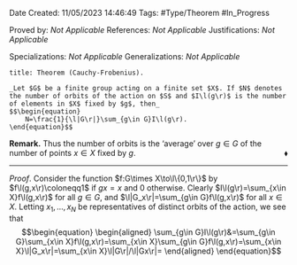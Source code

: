 <div class="topSpace"></div>

Date Created: 11/05/2023 14:46:49
Tags: #Type/Theorem #In_Progress

Proved by: _Not Applicable_
References: _Not Applicable_
Justifications: _Not Applicable_

Specializations: _Not Applicable_
Generalizations: _Not Applicable_

``` ad-Theorem
title: Theorem (Cauchy-Frobenius).

_Let $G$ be a finite group acting on a finite set $X$. If $N$ denotes the number of orbits of the action on $S$ and $I\l(g\r)$ is the number of elements in $X$ fixed by $g$, then_
$$\begin{equation}
    N=\frac{1}{\l|G\r|}\sum_{g\in G}I\l(g\r).
\end{equation}$$

```

**Remark.** Thus the number of orbits is the $\textrm{`}$average$\textrm{'}$ over $g\in G$ of the number of points $x\in X$ fixed by $g$.<span style="float:right;">$\blacklozenge$</span>

---

_Proof_. Consider the function $f:G\times X\to\l\{0,1\r\}$ by $f\l(g,x\r)\coloneqq1$ if $gx=x$ and $0$ otherwise. Clearly $I\l(g\r)=\sum_{x\in X}f\l(g,x\r)$ for all $g\in G$, and $\l|G_x\r|=\sum_{g\in G}f\l(g,x\r)$ for all $x\in X$. Letting $x_1,\dots,x_N$ be representatives of distinct orbits of the action, we see that
$$\begin{equation}
    \begin{aligned}
        \sum_{g\in G}I\l(g\r)&=\sum_{g\in G}\sum_{x\in X}f\l(g,x\r)=\sum_{x\in X}\sum_{g\in G}f\l(g,x\r)=\sum_{x\in X}\l|G_x\r|=\sum_{x\in X}\l|G\r|/\l|Gx\r|=
    \end{aligned}
\end{equation}$$
